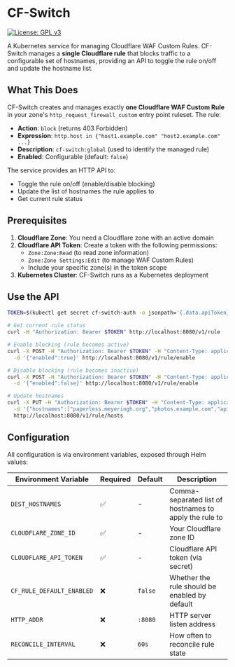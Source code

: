 # CF-Switch

[![License: GPL v3](https://img.shields.io/badge/License-GPLv3-blue.svg)](https://www.gnu.org/licenses/gpl-3.0)

A Kubernetes service for managing Cloudflare WAF Custom Rules. CF-Switch manages a **single Cloudflare rule** that blocks traffic to a configurable set of hostnames, providing an API to toggle the rule on/off and update the hostname list.

## What This Does

CF-Switch creates and manages exactly **one Cloudflare WAF Custom Rule** in your zone's `http_request_firewall_custom` entry point ruleset. The rule:

- **Action**: `block` (returns 403 Forbidden)
- **Expression**: `http.host in {"host1.example.com" "host2.example.com" ...}` 
- **Description**: `cf-switch:global` (used to identify the managed rule)
- **Enabled**: Configurable (default: `false`)

The service provides an HTTP API to:
- Toggle the rule on/off (enable/disable blocking)
- Update the list of hostnames the rule applies to
- Get current rule status

## Prerequisites

1. **Cloudflare Zone**: You need a Cloudflare zone with an active domain
2. **Cloudflare API Token**: Create a token with the following permissions:
   - `Zone:Zone:Read` (to read zone information)
   - `Zone:Zone Settings:Edit` (to manage WAF Custom Rules)
   - Include your specific zone(s) in the token scope
3. **Kubernetes Cluster**: CF-Switch runs as a Kubernetes deployment

## Use the API

```bash
TOKEN=$(kubectl get secret cf-switch-auth -o jsonpath='{.data.apiToken}' | base64 -d)

# Get current rule status
curl -H "Authorization: Bearer $TOKEN" http://localhost:8080/v1/rule

# Enable blocking (rule becomes active)
curl -X POST -H "Authorization: Bearer $TOKEN" -H "Content-Type: application/json" \
  -d '{"enabled":true}' http://localhost:8080/v1/rule/enable

# Disable blocking (rule becomes inactive)
curl -X POST -H "Authorization: Bearer $TOKEN" -H "Content-Type: application/json" \
  -d '{"enabled":false}' http://localhost:8080/v1/rule/enable

# Update hostnames
curl -X PUT -H "Authorization: Bearer $TOKEN" -H "Content-Type: application/json" \
  -d '{"hostnames":["paperless.meyeringh.org","photos.example.com","api.example.org"]}' \
  http://localhost:8080/v1/rule/hosts
```

## Configuration

All configuration is via environment variables, exposed through Helm values:

| Environment Variable | Required | Default | Description |
|---------------------|----------|---------|-------------|
| `DEST_HOSTNAMES` | ✅ | - | Comma-separated list of hostnames to apply the rule to |
| `CLOUDFLARE_ZONE_ID` | ✅ | - | Your Cloudflare zone ID |
| `CLOUDFLARE_API_TOKEN` | ✅ | - | Cloudflare API token (via secret) |
| `CF_RULE_DEFAULT_ENABLED` | ❌ | `false` | Whether the rule should be enabled by default |
| `HTTP_ADDR` | ❌ | `:8080` | HTTP server listen address |
| `RECONCILE_INTERVAL` | ❌ | `60s` | How often to reconcile rule state |
